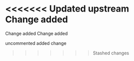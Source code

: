 <!--This is a pull request template, and everything in these brackets won't appear when you open the pull request. They're comments.-->
<<<<<<< Updated upstream
 Change added
=======
Change added
Change added

uncommented added change<!--Here, describe the changes you're introducing. In this pull request, you're introducing a configuration file for CircleCI.-->
>>>>>>> Stashed changes

<!--Here, describe the changes you're introducing. In this pull request, you're introducing a configuration file for CircleCI.-->
